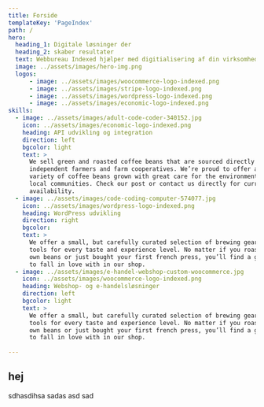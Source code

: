```yaml
---
title: Forside
templateKey: 'PageIndex'
path: /
hero:
  heading_1: Digitale løsninger der
  heading_2: skaber resultater
  text: Webbureau Indexed hjælper med digitialisering af din virksomhed. <strong>Opdater eller byg ny hjemmeside eller webapp</strong> som kan automatisere dine processer.
  image: ../assets/images/hero-img.png
  logos:
      - image: ../assets/images/woocommerce-logo-indexed.png
      - image: ../assets/images/stripe-logo-indexed.png
      - image: ../assets/images/wordpress-logo-indexed.png
      - image: ../assets/images/economic-logo-indexed.png
skills:
  - image: ../assets/images/adult-code-coder-340152.jpg
    icon: ../assets/images/economic-logo-indexed.png
    heading: API udvikling og integration
    direction: left
    bgcolor: light
    text: >
      We sell green and roasted coffee beans that are sourced directly from
      independent farmers and farm cooperatives. We’re proud to offer a
      variety of coffee beans grown with great care for the environment and
      local communities. Check our post or contact us directly for current
      availability.
  - image: ../assets/images/code-coding-computer-574077.jpg
    icon: ../assets/images/wordpress-logo-indexed.png
    heading: WordPress udvikling
    direction: right
    bgcolor: 
    text: >
      We offer a small, but carefully curated selection of brewing gear and
      tools for every taste and experience level. No matter if you roast your
      own beans or just bought your first french press, you’ll find a gadget
      to fall in love with in our shop.
  - image: ../assets/images/e-handel-webshop-custom-woocommerce.jpg
    icon: ../assets/images/woocommerce-logo-indexed.png
    heading: Webshop- og e-handelsløsninger
    direction: left
    bgcolor: light
    text: >
      We offer a small, but carefully curated selection of brewing gear and
      tools for every taste and experience level. No matter if you roast your
      own beans or just bought your first french press, you’ll find a gadget
      to fall in love with in our shop.
      
---
```


## hej
sdhasdihsa sadas asd sad
